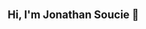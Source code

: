 ## Hi, I'm Jonathan Soucie 👋
<!--
**JonathanSoucie/JonathanSoucie** is a ✨ _special_ ✨ repository because its `README.md` (this file) appears on your GitHub profile.

Here are some ideas to get you started:

🔭 I’m currently working on a custom desk shelf with an integrated MacroPad, light controller, screen, and magsafe charger.

-->

